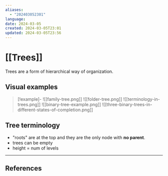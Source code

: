 ```yaml
---
aliases:
  - "202403052301"
language: 
date: 2024-03-05
created: 2024-03-05T23:01
updated: 2024-03-05T23:56
---
```

# [[Trees]]
Trees are a form of hierarchical way of organization.

## Visual examples
> [!example]-
> ![[family-tree.png]]
> ![[folder-tree.png]]
> ![[terminology-in-trees.png]]
> ![[binary-tree-example.png]]
> ![[three-binary-trees-in-different-states-of-completion.png]]

## Tree terminology
- "roots" are at the top and they are the only node with **no parent**.
- trees can be empty
- height = num of levels

___
## References

